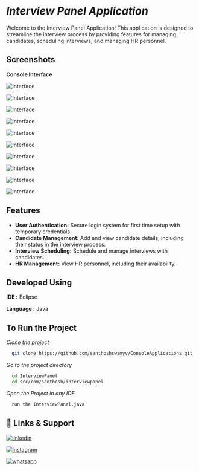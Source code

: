 # *Interview Panel Application*

Welcome to the Interview Panel Application! This application is designed to streamline the interview process by providing features for managing candidates, scheduling interviews, and managing HR personnel.



## Screenshots

**Console Interface**

![Interface](Screenshots/IP-1.png)

![Interface](Screenshots/IP-2.png)

![Interface](Screenshots/IP-3.png)

![Interface](Screenshots/IP-4.png)

![Interface](Screenshots/IP-5.png)

![Interface](Screenshots/IP-6.png)

![Interface](Screenshots/IP-7.png)

![Interface](Screenshots/IP-8.png)

![Interface](Screenshots/IP-9.png)

![Interface](Screenshots/IP-10.png)

## Features

- **User Authentication:** Secure login system for first time setup with temporary credentials.
- **Candidate Management:** Add and view candidate details, including their status in the interview process.
- **Interview Scheduling:** Schedule and manage interviews with candidates.
- **HR Management:** View HR personnel, including their availability.

## Developed Using

**IDE :** Eclipse

**Language :** Java 



## To Run the Project

*Clone the project*

```bash
  git clone https://github.com/santhoshswamyv/ConsoleApplications.git
```

*Go to the project directory*

```bash
  cd InterviewPanel
  cd src/com/santhosh/interviewpanel
```
*Open the Project in any IDE*

```bash
  run the InterviewPanel.java
```


## 🔗 Links & Support

[![linkedin](https://img.shields.io/badge/linkedin-0A66C2?style=for-the-badge&logo=linkedin&logoColor=white)](https://www.linkedin.com/in/santhosh-swamy-v-22ab6b234)

[![Instagram](https://img.shields.io/badge/Instagram-E4405F?style=for-the-badge&logo=instagram&logoColor=white)](https://instagram.com/sd._.sandy?igshid=MzRlODBiNWFlZA==)

[![whatsapp](https://img.shields.io/badge/WhatsApp-25D366?style=for-the-badge&logo=whatsapp&logoColor=white)](https://wa.me/+918754120190)

